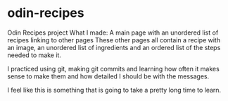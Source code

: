 # odin-recipes
Odin Recipes project 
What I made: 
A main page with an unordered list of recipes linking to other pages
These other pages all contain a recipe with an image,
an unordered list of ingredients
and an ordered list of the steps needed to make it.

I practiced using git, making git commits 
and learning how often it makes sense to make them
and how detailed I should be with the messages.

I feel like this is something that is going to take
a pretty long time to learn.